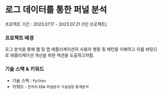 # 로그 데이터를 통한 퍼널 분석
프로젝트 기간 : 2023.07.17 - 2023.07.21 (1인 프로젝트)

### 프로젝트 배경
로그 분석을 통해 웹 및 앱 애플리케이션의 사용자 행동 및 패턴을 이해하고 이를 바탕으로 애플리케이션 개선을 위한 액션을 도출하고자함.

### 기술 스택 & 키워드
* 기술 스택 : ```Python```
* 키워드 : ```전처리``` ```EDA``` ```퍼널분석``` ```가설검정``` ```통계분석```






